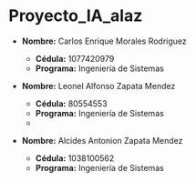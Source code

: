 # Proyecto_IA_alaz

- **Nombre:** Carlos Enrique Morales Rodriguez
  - **Cédula:** 1077420979
  - **Programa:** Ingeniería de Sistemas

- **Nombre:** Leonel Alfonso Zapata Mendez
  - **Cédula:** 80554553
  - **Programa:** Ingeniería de Sistemas
  - 
- **Nombre:** Alcides Antonion Zapata Mendez
  - **Cédula:** 1038100562
  - **Programa:** Ingeniería de Sistemas
